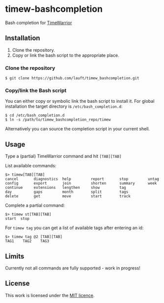 # timew-bashcompletion

Bash completion for [TimeWarrior](https://www.timewarrior.net)

## Installation

1. Clone the repository.
1. Copy or link the bash script to the appropriate place.

### Clone the repository

```
$ git clone https://github.com/lauft/timew_bashcompletion.git
```

### Copy/link the Bash script

You can either copy or symbolic link the bash script to install it.
For global installation the target directory is `/etc/bash_completion.d`:

```
$ cd /etc/bash_completion.d
$ ln -s /path/to/timew_bashcompletion_repo/timew
```

Alternatively you can source the completion script in your current shell.

## Usage

Type a (partial) TimeWarrior command and hit `[TAB][TAB]`

List available commands:
```
$> timew[TAB][TAB]
cancel       diagnostics  help         report       stop         untag
config       export       join         shorten      summary      week
continue     extensions   lengthen     show         tag
day          gaps         month        split        tags
delete       get          move         start        track
```

Complete a partial command:
```
$> timew st[TAB][TAB]
start  stop
```

For `timew tag` you can get a list of available tags after entering an id:
```
$> timew tag @2 [TAB][TAB]
TAG1    TAG2    TAG3
```

## Limits

Currently not all commands are fully supported - work in progress!

## License

This work is licensed under the [MIT licence](https://opensource.org/licenses/MIT).
